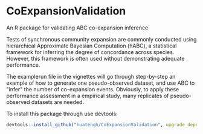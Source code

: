 # CoExpansionValidation
An R package for validating ABC co-expansion inference 



Tests of synchronous community expansion are commonly conducted using hierarchical Approximate Bayesian Computation (hABC), a statistical framework for inferring the degree of concordance across species. However, this framework is often used without demonstrating adequate performance.

The examplerun file in the vignettes will go through step-by-step an example of how to generate one pseudo-observed dataset, and use ABC to "infer" the number of co-expansion events. Obviously, to apply these performance assessment in a empirical study, many replicates of pseudo-observed datasets are needed.   

To install this package through use devtools:

```r
devtools::install_github("huatengh/CoExpansionValidation", upgrade_dependencies = TRUE)
```
